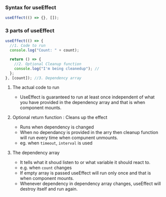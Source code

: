 ### Syntax for useEffect

```javascript
useEffect(() => {}, []);
```

### 3 parts of useEffect

```jsx
useEffect(() => {
  //1. Code to run
  console.log("Count: " + count);

  return () => {
    //2. Optional Cleanup function
    console.log("I'm being cleanedup"); //
  };
}, [count]); //3. Dependency array
```

1. The actual code to run

   - UseEffect is guaranteed to run at least once independent of what you have provided in the dependency array and that is when component mounts.

2. Optional return function : Cleans up the effect

   - Runs when dependency is changed
   - When no dependancy is provided in the arry then cleanup function will run every time when compunent unmounts.
   - eg. when `timeout`, `interval` is used

3. The dependency array

   - It tells what it shoud listen to or what variable it should react to.
   - e.g. when `count` changes
   - If empty array is passed useEffect will run only once and that is when component mounts.
   - Whenever dependency in dependency array changes, useEffect will destroy itself and run again.

